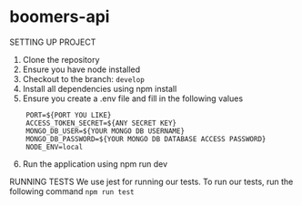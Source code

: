 # boomers-api

SETTING UP PROJECT

1. Clone the repository
2. Ensure you have node installed
3. Checkout to the branch: `develop`
4. Install all dependencies using npm install
5. Ensure you create a .env file and fill in the following values

```
    PORT=${PORT YOU LIKE}
    ACCESS_TOKEN_SECRET=${ANY SECRET KEY}
    MONGO_DB_USER=${YOUR MONGO DB USERNAME}
    MONGO_DB_PASSWORD=${YOUR MONGO DB DATABASE ACCESS PASSWORD}
    NODE_ENV=local
```

6. Run the application using npm run dev

RUNNING TESTS
We use jest for running our tests. To run our tests, run the following command
`npm run test`
